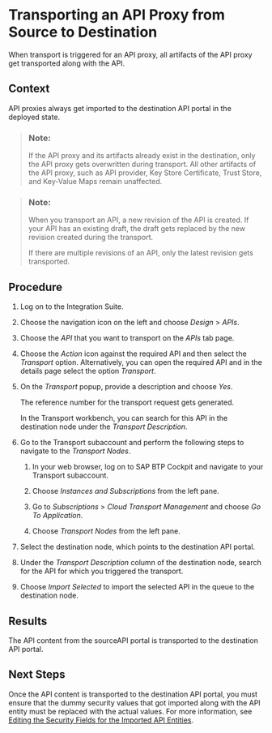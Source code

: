 <!-- loio2fe1aa277c5a460787ed6b9c9e1cb264 -->

# Transporting an API Proxy from Source to Destination

When transport is triggered for an API proxy, all artifacts of the API proxy get transported along with the API.



<a name="loio2fe1aa277c5a460787ed6b9c9e1cb264__context_eyj_2wq_1pb"/>

## Context

API proxies always get imported to the destination API portal in the deployed state.

> ### Note:  
> If the API proxy and its artifacts already exist in the destination, only the API proxy gets overwritten during transport. All other artifacts of the API proxy, such as API provider, Key Store Certificate, Trust Store, and Key-Value Maps remain unaffected.

> ### Note:  
> When you transport an API, a new revision of the API is created. If your API has an existing draft, the draft gets replaced by the new revision created during the transport.
> 
> If there are multiple revisions of an API, only the latest revision gets transported.



<a name="loio2fe1aa277c5a460787ed6b9c9e1cb264__steps_cnz_rqq_1pb"/>

## Procedure

1.  Log on to the Integration Suite.

2.  Choose the navigation icon on the left and choose *Design* \> *APIs*.

3.  Choose the *API* that you want to transport on the *APIs* tab page.

4.  Choose the *Action* icon against the required API and then select the *Transport* option. Alternatively, you can open the required API and in the details page select the option *Transport*.

5.  On the *Transport* popup, provide a description and choose *Yes*.

    The reference number for the transport request gets generated.

    In the Transport workbench, you can search for this API in the destination node under the *Transport Description*.

6.  Go to the Transport subaccount and perform the following steps to navigate to the *Transport Nodes*.

    1.  In your web browser, log on to SAP BTP Cockpit and navigate to your Transport subaccount.

    2.  Choose *Instances and Subscriptions* from the left pane.

    3.  Go to *Subscriptions* \> *Cloud Transport Management* and choose *Go To Application*.

    4.  Choose *Transport Nodes* from the left pane.


7.  Select the destination node, which points to the destination API portal.

8.  Under the *Transport Description* column of the destination node, search for the API for which you triggered the transport.

9.  Choose *Import Selected* to import the selected API in the queue to the destination node.




<a name="loio2fe1aa277c5a460787ed6b9c9e1cb264__result_srz_n5c_q4b"/>

## Results

The API content from the sourceAPI portal is transported to the destination API portal.



<a name="loio2fe1aa277c5a460787ed6b9c9e1cb264__postreq_h52_dvj_t4b"/>

## Next Steps

Once the API content is transported to the destination API portal, you must ensure that the dummy security values that got imported along with the API entity must be replaced with the actual values. For more information, see [Editing the Security Fields for the Imported API Entities](editing-the-security-fields-for-the-imported-api-entities-0c184e3.md).

